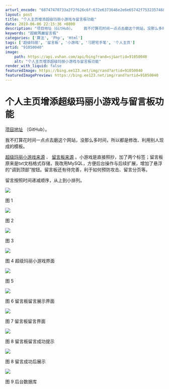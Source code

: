 ```yaml
---
arturl_encode: "68747470733a2f2f626c6f:672e6373646e2e6e65742f75323574685f656e67696e656572:2f61727469636c652f64657461696c732f3931303530303430"
layout: post
title: "个人主页增添超级玛丽小游戏与留言板功能"
date: 2019-06-06 22:15:36 +0800
description: "项目地址（GitHub）。    我不打算花时间一点点去磨这个网站，没那么多时间，所以都是修改、利用"
keywords: "超級瑪麗留言板"
categories: ['算法', 'Php', 'Html']
tags: ['超级玛丽', '留言板', '小游戏', '刁肥宅手笔', '个人主页']
artid: "91050040"
image:
    path: https://api.vvhan.com/api/bing?rand=sj&artid=91050040
    alt: "个人主页增添超级玛丽小游戏与留言板功能"
render_with_liquid: false
featuredImage: https://bing.ee123.net/img/rand?artid=91050040
featuredImagePreview: https://bing.ee123.net/img/rand?artid=91050040
---
```


# 个人主页增添超级玛丽小游戏与留言板功能

[项目地址](https://github.com/25thengineer/personal_homepage)
（GitHub）。

我不打算花时间一点点去磨这个网站，没那么多时间，所以都是修改、利用别人现成的模板。

[超级玛丽小游戏来源](https://github.com/ngd-b/ngd-b.github.io)
、
[留言板来源](https://github.com/TripleC-Light/Q-A-message-board)
。小游戏是直接照抄，加了两个标签；留言板原来是txt文档格式存储，我改用MySQL，方便后台操作与后续扩展，增加了悬浮的“调到顶部”按钮。留言板还有待完善，利于如何预防攻击、留言分页等。

留言按照时间递减顺序，从上到小排列。

![](https://i-blog.csdnimg.cn/blog_migrate/02361a7f467b5f9f0cfbc9da23e5b30f.png)


图 1

![](https://i-blog.csdnimg.cn/blog_migrate/961747040e119836f2e4a583abe2caa3.png)


图 2

![](https://i-blog.csdnimg.cn/blog_migrate/1991f29bfc17cea4078bb958c09cbb9b.png)


图 3

![](https://i-blog.csdnimg.cn/blog_migrate/d4d77738f0276f906c665abd8818ff43.png)


图 4 超级玛丽小游戏界面

![](https://i-blog.csdnimg.cn/blog_migrate/28613fe05a56eeed090ffba26d74bf74.png)


图 5

![](https://i-blog.csdnimg.cn/blog_migrate/630700004afb845ded705d298f8d511f.png)


图 6 留言板留言展示界面

![](https://i-blog.csdnimg.cn/blog_migrate/7e76e82eec67e65a91222ba5e5cce6d6.png)


图 7 留言板留言界面

![](https://i-blog.csdnimg.cn/blog_migrate/e9ace265b52c8e0bbcfc3e57e93c85e9.png)


图 8 留言板留言成功提示

![](https://i-blog.csdnimg.cn/blog_migrate/5081ebaea7a5c67468e840c46b2a5c42.png)


图 8 留言成功后展示

![](https://i-blog.csdnimg.cn/blog_migrate/54a003fd1752ac54c4136d2aa0818abb.png)


图 9 后台数据库